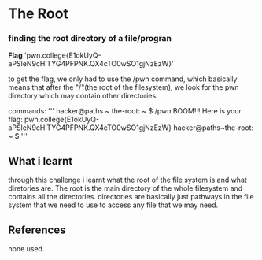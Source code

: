 # The Root
### finding the root directory of a file/progran

**Flag** 'pwn.college{E1okUyQ-aPSleN9cHlTYG4PFPNK.QX4cTO0wSO1gjNzEzW}'

to get the flag, we only had to use the /pwn command, which basically means that after the "/"(the root of the filesystem), we look for the pwn directory which may contain other directories.

commands:
'''
hacker@paths ~ the-root: ~ $ /pwn
BOOM!!!
Here is your flag:
pwn.college{E1okUyQ-aPSleN9cHlTYG4PFPNK.QX4cTO0wSO1gjNzEzW}
hacker@paths~the-root: ~ $ 
'''

## What i learnt

through this challenge i learnt what the root of the file system is and what diretories are. The root is the main directory of the whole filesystem and contains all the directories. 
directories are basically just pathways in the file system that we need to use to access any file that we may need.

## References
none used.
